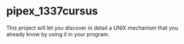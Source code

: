 # pipex_1337cursus
This project will let you discover in detail a UNIX mechanism that you already know by using it in your program.
